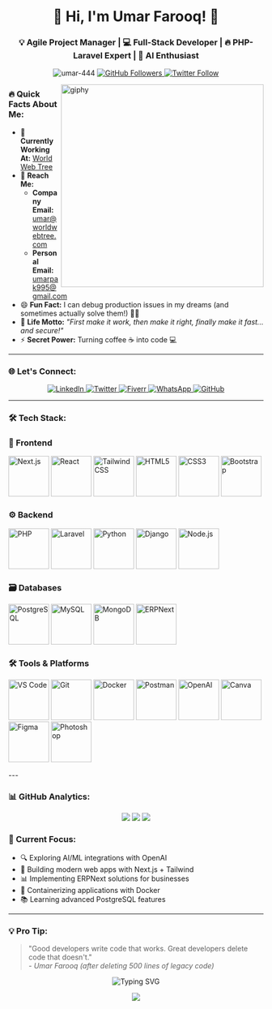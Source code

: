 <h1 align="center">🚀 Hi, I'm Umar Farooq! 👋</h1>
<h3 align="center">💡 Agile Project Manager | 💻 Full-Stack Developer | 🔥 PHP-Laravel Expert | 🧠 AI Enthusiast</h3>

<p align="center">
  <img src="https://komarev.com/ghpvc/?username=umar-444&label=Profile%20views&color=0e75b6&style=flat" alt="umar-444" />  
  <a href="https://github.com/Umar-444?tab=followers">
    <img src="https://img.shields.io/github/followers/Umar-444?label=Follow&style=social&color=blue" alt="GitHub Followers">
  </a>
  <a href="https://twitter.com/umar_444__">
    <img src="https://img.shields.io/twitter/follow/umar_444__?style=social" alt="Twitter Follow">
  </a>
</p>

<img align="right" alt="giphy" width='400' src="https://miro.medium.com/max/1360/0*7Q3yvSIv_t0ioJ-Z.gif">

### 🔥 Quick Facts About Me:
- 🏢 **Currently Working At:** [World Web Tree](https://worldwebtree.com)
- 📧 **Reach Me:** 
  - **Company Email:** [umar@worldwebtree.com](mailto:umar@worldwebtree.com)
  - **Personal Email:** [umarpak995@gmail.com](mailto:umarpak995@gmail.com)
- 😄 **Fun Fact:** I can debug production issues in my dreams (and sometimes actually solve them!) 💭🐛
- 🎯 **Life Motto:** *"First make it work, then make it right, finally make it fast... and secure!"*
- ⚡ **Secret Power:** Turning coffee ☕ into code 💻

---

### 🌐 Let's Connect:
<p align="center">
  <a href="https://linkedin.com/in/umar444" target="_blank">
    <img src="https://img.shields.io/badge/-LinkedIn-0A66C2?style=for-the-badge&logo=linkedin&logoColor=white" alt="LinkedIn"/>
  </a>
  <a href="https://twitter.com/umar_444__" target="_blank">
    <img src="https://img.shields.io/badge/-Twitter-1DA1F2?style=for-the-badge&logo=twitter&logoColor=white" alt="Twitter"/>
  </a>
  <a href="https://www.fiverr.com/worldwebtree" target="_blank">
    <img src="https://img.shields.io/badge/-Fiverr-1DBF73?style=for-the-badge&logo=fiverr&logoColor=white" alt="Fiverr"/>
  </a>
  <a href="https://wa.me/+966594576805" target="_blank">
    <img src="https://img.shields.io/badge/-WhatsApp-25D366?style=for-the-badge&logo=whatsapp&logoColor=white" alt="WhatsApp"/>
  </a>
  <a href="https://github.com/Umar-444" target="_blank">
    <img src="https://img.shields.io/badge/-GitHub-181717?style=for-the-badge&logo=github&logoColor=white" alt="GitHub"/>
  </a>
</p>

---

### 🛠️ Tech Stack:

### 🌈 Frontend
<p align="left">
  <img src="https://img.shields.io/badge/Next.js-000000?logo=nextdotjs&logoColor=white&style=flat" width="80" alt="Next.js"/>
  <img src="https://img.shields.io/badge/React-61DAFB?logo=react&logoColor=black&style=flat" width="80" alt="React"/>
  <img src="https://img.shields.io/badge/Tailwind_CSS-38B2AC?logo=tailwind-css&logoColor=white&style=flat" width="80" alt="Tailwind CSS"/>
  <img src="https://img.shields.io/badge/HTML5-E34F26?logo=html5&logoColor=white&style=flat" width="80" alt="HTML5"/>
  <img src="https://img.shields.io/badge/CSS3-1572B6?logo=css3&logoColor=white&style=flat" width="80" alt="CSS3"/>
  <img src="https://img.shields.io/badge/Bootstrap-7952B3?logo=bootstrap&logoColor=white&style=flat" width="80" alt="Bootstrap"/>
</p>

### ⚙️ Backend
<p align="left">
  <img src="https://img.shields.io/badge/PHP-777BB4?logo=php&logoColor=white&style=flat" width="80" alt="PHP"/>
  <img src="https://img.shields.io/badge/Laravel-FF2D20?logo=laravel&logoColor=white&style=flat" width="80" alt="Laravel"/>
  <img src="https://img.shields.io/badge/Python-3776AB?logo=python&logoColor=white&style=flat" width="80" alt="Python"/>
  <img src="https://img.shields.io/badge/Django-092E20?logo=django&logoColor=white&style=flat" width="80" alt="Django"/>
  <img src="https://img.shields.io/badge/Node.js-339933?logo=nodedotjs&logoColor=white&style=flat" width="80" alt="Node.js"/>
</p>

### 🗃️ Databases
<p align="left">
  <img src="https://img.shields.io/badge/PostgreSQL-4169E1?logo=postgresql&logoColor=white&style=flat" width="80" alt="PostgreSQL"/>
  <img src="https://img.shields.io/badge/MySQL-4479A1?logo=mysql&logoColor=white&style=flat" width="80" alt="MySQL"/>
  <img src="https://img.shields.io/badge/MongoDB-47A248?logo=mongodb&logoColor=white&style=flat" width="80" alt="MongoDB"/>
  <img src="https://img.shields.io/badge/ERPNext-7575FF?logo=erpnext&logoColor=white&style=flat" width="80" alt="ERPNext"/>
</p>

### 🛠️ Tools & Platforms
<p align="left">
  <img src="https://img.shields.io/badge/VS_Code-007ACC?logo=visual-studio-code&logoColor=white&style=flat" width="80" alt="VS Code"/>
  <img src="https://img.shields.io/badge/Git-F05032?logo=git&logoColor=white&style=flat" width="80" alt="Git"/>
  <img src="https://img.shields.io/badge/Docker-2496ED?logo=docker&logoColor=white&style=flat" width="80" alt="Docker"/>
  <img src="https://img.shields.io/badge/Postman-FF6C37?logo=postman&logoColor=white&style=flat" width="80" alt="Postman"/>
  <img src="https://img.shields.io/badge/OpenAI-412991?logo=openai&logoColor=white&style=flat" width="80" alt="OpenAI"/>
  <img src="https://img.shields.io/badge/Canva-00C4CC?logo=canva&logoColor=white&style=flat" width="80" alt="Canva"/>
  <img src="https://img.shields.io/badge/Figma-F24E1E?logo=figma&logoColor=white&style=flat" width="80" alt="Figma"/>
  <img src="https://img.shields.io/badge/Photoshop-31A8FF?logo=adobe-photoshop&logoColor=white&style=flat" width="80" alt="Photoshop"/>
</p>
---

### 📊 GitHub Analytics:
<div align="center">
  <img src="https://github-readme-stats.vercel.app/api?username=Umar-444&show_icons=true&count_private=true&theme=radical&hide_border=true&bg_color=0D1117&title_color=58A6FF&icon_color=58A6FF&text_color=8B949E">
  <img src="https://github-readme-stats.vercel.app/api/top-langs/?username=Umar-444&layout=compact&theme=radical&hide_border=true&bg_color=0D1117&title_color=58A6FF&text_color=8B949E">
 <img src="https://streak-stats.demolab.com/?user=Umar-444&theme=radical&hide_border=true&background=0D1117&fire=58A6FF&currStreakNum=58A6FF&sideLabels=58A6FF&dates=8B949E&ring=58A6FF&stroke=8B949E&currStreakLabel=8B949E">
</div>

### 🎯 Current Focus:
- 🔍 Exploring AI/ML integrations with OpenAI
- 🚀 Building modern web apps with Next.js + Tailwind
- 📊 Implementing ERPNext solutions for businesses
- 🐋 Containerizing applications with Docker
- 📚 Learning advanced PostgreSQL features

---

### 💡 Pro Tip:
> "Good developers write code that works. Great developers delete code that doesn't."  
> *- Umar Farooq (after deleting 500 lines of legacy code)*

<p align="center">
  <img src="https://readme-typing-svg.herokuapp.com?font=Fira+Code&pause=1000&color=58A6FF&width=435&lines=Thanks+for+visiting!+✌️;Let's+build+something+amazing+together!;Keep+coding%2C+keep+innovating!;Turning+ideas+into+reality+since+2015" alt="Typing SVG" />
</p>

<div align="center">
  <img src="https://capsule-render.vercel.app/api?type=waving&color=gradient&height=60&section=footer&width=100%"/>
</div>

